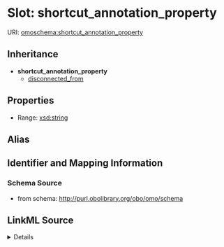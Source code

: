 # Slot: shortcut_annotation_property

URI: [omoschema:shortcut_annotation_property](http://purl.obolibrary.org/obo/schema/shortcut_annotation_property)




## Inheritance

* **shortcut_annotation_property**
    * [disconnected_from](disconnected_from.md)







## Properties

* Range: [xsd:string](http://www.w3.org/2001/XMLSchema#string)






## Alias




## Identifier and Mapping Information







### Schema Source


* from schema: http://purl.obolibrary.org/obo/omo/schema




## LinkML Source

<details>
```yaml
name: shortcut_annotation_property
from_schema: http://purl.obolibrary.org/obo/omo/schema
rank: 1000
abstract: true
alias: shortcut_annotation_property
range: string

```
</details>
